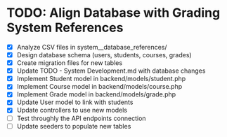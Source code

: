 # TODO: Align Database with Grading System References

- [x] Analyze CSV files in system__database_references/
- [x] Design database schema (users, students, courses, grades)
- [x] Create migration files for new tables
- [x] Update TODO - System Development.md with database changes
- [x] Implement Student model in backend/models/student.php
- [x] Implement Course model in backend/models/course.php
- [x] Implement Grade model in backend/models/grade.php
- [x] Update User model to link with students
- [x] Update controllers to use new models
- [ ] Test throughly the API endpoints connection
- [ ] Update seeders to populate new tables
